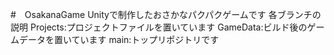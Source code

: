 #　OsakanaGame
Unityで制作したおさかなパクパクゲームです
各ブランチの説明
Projects:プロジェクトファイルを置いています
GameData:ビルド後のゲームデータを置いています
main:トップリポジトリです